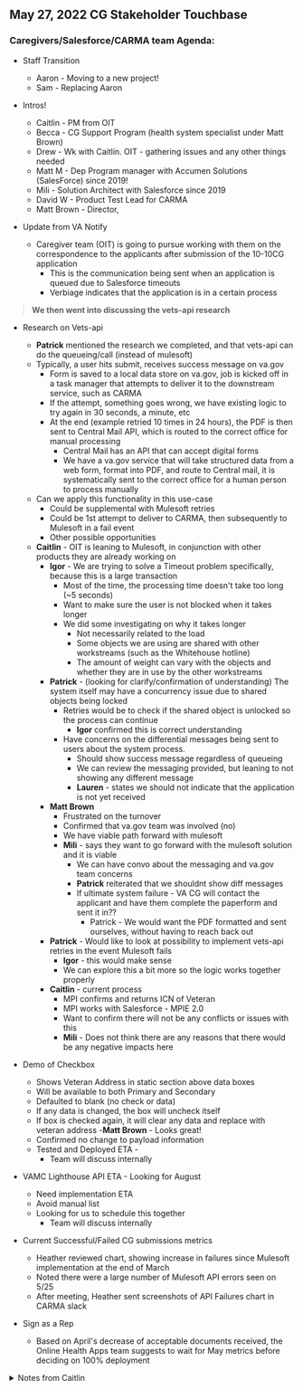 ## May 27, 2022 CG Stakeholder Touchbase

### Caregivers/Salesforce/CARMA team Agenda:
- Staff Transition
     - Aaron - Moving to a new project!
     - Sam - Replacing Aaron

- Intros!
     - Caitlin - PM from OIT
     - Becca - CG Support Program (health system specialist under Matt Brown)
     - Drew - Wk with Caitlin. OIT - gathering issues and any other things needed
     - Matt M - Dep Program manager with Accumen Solutions (SalesForce) since 2019!
     - Mili - Solution Architect with Salesforce since 2019
     - David W - Product Test Lead for CARMA
     - Matt Brown - Director, 
- Update from VA Notify
     - Caregiver team (OIT) is going to pursue working with them on the correspondence to the applicants after submission of the 10-10CG application
          - This is the communication being sent when an application is queued due to Salesforce timeouts
          - Verbiage indicates that the application is in a certain process 
>**We then went into discussing the vets-api research**
- Research on Vets-api
     - **Patrick** mentioned the research we completed, and that vets-api can do the queueing/call (instead of mulesoft)
     - Typically, a user hits submit, receives success message on va.gov
          - Form is saved to a local data store on va.gov, job is kicked off in a task manager that attempts to deliver it to the downstream service, such as CARMA
          - If the attempt, something goes wrong, we have existing logic to try again in 30 seconds, a minute, etc
          - At the end (example retried 10 times in 24 hours), the PDF is then sent to Central Mail API, which is routed to the correct office for manual processing
               - Central Mail has an API that can accept digital forms
               - We have a va.gov service that will take structured data from a web form, format into PDF, and route to Central mail, it is systematically sent to the correct office for a human person to process manually
     - Can we apply this functionality in this use-case
          - Could be supplemental with Mulesoft retries
          - Could be 1st attempt to deliver to CARMA, then subsequently to Mulesoft in a fail event
          - Other possible opportunities
     - **Caitlin** - OIT is leaning to Mulesoft, in conjunction with other products they are already working on
          - **Igor** - We are trying to solve a Timeout problem specifically, because this is a large transaction
               - Most of the time, the processing time doesn't take too long (~5 seconds)
               - Want to make sure the user is not blocked when it takes longer
               - We did some investigating on why it takes longer
                    - Not necessarily related to the load
                    - Some objects we are using are shared with other workstreams (such as the Whitehouse hotline)
                    - The amount of weight can vary with the objects and whether they are in use by the other workstreams
          - **Patrick** - (looking for clarify/confirmation of understanding) The system itself may have a concurrency issue due to shared objects being locked
               - Retries would be to check if the shared object is unlocked so the process can continue
                    - **Igor** confirmed this is correct understanding
               - Have concerns on the differential messages being sent to users about the system process. 
                    - Should show success message regardless of queueing
                    - We can review the messaging provided, but leaning to not showing any different message
                    - **Lauren** - states we should not indicate that the application is not yet received
          - **Matt Brown**
               - Frustrated on the turnover
               - Confirmed that va.gov team was involved (no)
               - We have viable path forward with mulesoft
               - **Mili** - says they want to go forward with the mulesoft solution and it is viable
                    - We can have convo about the messaging and va.gov team concerns
                    - **Patrick** reiterated that we shouldnt show diff messages
                    - If ultimate system failure - VA CG will contact the applicant and have them complete the paperform and sent it in??
                         - Patrick - We would want the PDF formatted and sent ourselves, without having to reach back out
          - **Patrick** - Would like to look at possibility to implement vets-api retries in the event Mulesoft fails
               - **Igor** - this would make sense
               - We can explore this a bit more so the logic works together properly
          - **Caitlin** - current process
               - MPI confirms and returns ICN of Veteran
               - MPI works with Salesforce - MPIE 2.0
               - Want to confirm there will not be any conflicts or issues with this
               - **Mili** - Does not think there are any reasons that there would be any negative impacts here

- Demo of Checkbox
     - Shows Veteran Address in static section above data boxes
     - Will be available to both Primary and Secondary
     - Defaulted to blank (no check or data)
     - If any data is changed, the box will uncheck itself
     - If box is checked again, it will clear any data and replace with veteran address
     -**Matt Brown** - Looks great!
     - Confirmed no change to payload information
     - Tested and Deployed ETA - 
          - Team will discuss internally

- VAMC Lighthouse API ETA - Looking for August
     - Need implementation ETA
     - Avoid manual list
     - Looking for us to schedule this together
          - Team will discuss internally

- Current Successful/Failed CG submissions metrics
     - Heather reviewed chart, showing increase in failures since Mulesoft implementation at the end of March
     - Noted there were a large number of Mulesoft API errors seen on 5/25
     - After meeting, Heather sent screenshots of API Failures chart in CARMA slack

- Sign as a Rep
     - Based on April's decrease of acceptable documents received, the Online Health Apps team suggests to wait for May metrics before deciding on 100% deployment   


<details>
     <Summary>Notes from Caitlin</Summary>
     
#### Notes
- New Items
     - **Staff Transition**
     - **Update from VA Notif**y
          - Researching Moving upstream to VA.gov infrastructure
               - VA.gov has done a bit of research. Seems feasible
               - Typically, form submissions on VA.gov -- User hits submit. Sees confirmation screen ("we got ur appli"). Form is saved to temp store on VA.gov. Job kicked off on task manager. Attempts to deliver to downstream service
                    - Logic built in task manager to try again on routine basis
                    - After repeated retries and still cannot submit application, written to PDF --> to central API --> sends to correct office for manual processing
                         - Central Mail API that accepts digital forms. Take structured data off web form and put into PDF and delivers (secure drive or email?)
               - Solve = time out problem due to large transaction. Create set of objects and relationships in Salesforce. Normally 5 secs. But, sometimes can take too long
                    - Cause: some of the objects are shared objects with other Modules in Salesforce. Need access to area locked by someone else (concurrency/shared object issue)
          - Scope for VA.gov
               - Issue with differential messages. As long as the data has been received, it should not matter to the Veteran.
               - AI Dene to review verbiage and make recommendations
                         - “Your application is en route to the VA Medical Center you designated in the application. All applicants that provided an email address on the application will receive an email confirmation once the application is received by the VA.”
     - **Next Steps**
     - **VAMC Update**
          - CARMA looking into connection with Lighthouse API for VAMC info (eg name, phone number, address, etc)
          - Would go to prod in ~August 2022
          - VA.gov Scope: look into changing VA.gov list of VAMC info for Veteran questions on 1010CG from manual CARMA list to the Lighthouse API
     - **VA.gov Review Statistics**
          - 41 application errors on Wednesday (5/25) 503 errors. Seems like MuleSoft was unavailable. May not be 100% failure rate
          - AI VA.gov to log body of the errors in the future to assist in error analysis
          - AI VA.gov will send the patterns/additional details of the failed messages from 5/25
          - AI After receiving information from VA.gov, SPS and MuleSoft will discuss the errors with MuleSoft DTC team
          - DECISION: VA.gov staff will use slack channel if any future issues occur
     - **MPIe 2.0**
          - Should not impact VA.gov 1010 CG. VA.gov passes us the ICN. Salesforce will change how we correlated with MPI
     - **Demo of Checkbox**
          - After Vet has entered info, goes to PC page. May live with Veteran. Give Caregivers the option to hit checkbox to have the Veteran address populate
          - Does NOT effect payload
          - Defaulted to blank
          - Will also appear on all other Caregiver pages
          - AI Va.gov team to let teams know when testing and release to prod can occur

</details>
